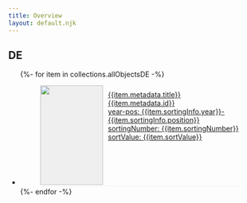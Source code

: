 ```yaml
---
title: Overview
layout: default.njk
---
```


<style>

figure{
  display: flex;
  flex-direction: row;
  gap: 10px;
  border-bottom: solid 1px #ededed;
  padding-bottom: 2px;
  margin-bottom: 2px;
}

.img-wrap{
  width: 200px;
  height: 200px;
  background-color: #efefef;
}

img{
  width: 100%;
  height: 100%;
  object-fit: contain;
  object-position: center center;
}

figcaption{
  padding-top: 10px;
}

</style>
## DE

<ul class="overview">
{%- for item in collections.allObjectsDE -%}
  <li class="overview-item">
  <a href="../../de/{{item.metadata.id}}">
    <figure>
      <div class="img-wrap">
        <img src="{{item.metadata.imgSrc}}">
      </div>
      <figcaption>
        {{item.metadata.title}}<br>
        {{item.metadata.id}}<br>
        year-pos: {{item.sortingInfo.year}}-{{item.sortingInfo.position}}<br>
        sortingNumber: {{item.sortingNumber}}<br>
        sortValue: {{item.sortValue}}
      </figcaption>
    </figure>
  </a>
  </li>
{%- endfor -%}
</ul>

